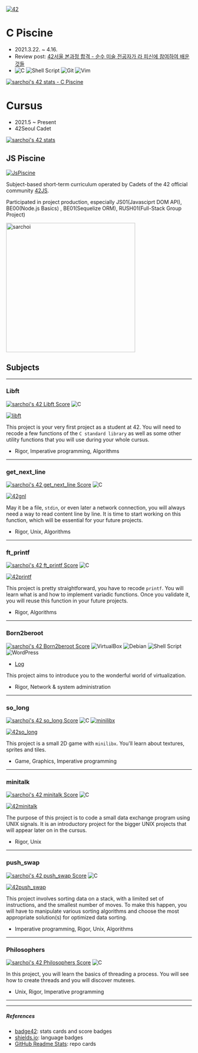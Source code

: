 [![42](https://img.shields.io/badge/BornToCode-sarchoi-292D39?style=for-the-badge&logo=42&labelColor=292D39&color=ffc222)](https://42seoul.kr/)

# C Piscine

- 2021.3.22. ~ 4.16.
- Review post: [42서울 본과정 합격 - 순수 미술 전공자가 라 피신에 참여하여 배운 것들](https://blog.srngch.com/42seoul-la-piscine/)
- ![C](https://img.shields.io/badge/c-%2300599C.svg?style=flat-square&logo=c&logoColor=white) ![Shell Script](https://img.shields.io/badge/shell_script-%23121011.svg?style=flat-square&logo=gnu-bash&logoColor=white) ![Git](https://img.shields.io/badge/git-%23F05033.svg?style=flat-square&logo=git&logoColor=white) ![Vim](https://img.shields.io/badge/Vim-009331?style=flat-square&logo=Vim&logoColor=white)

[![sarchoi's 42 stats - C Piscine](https://badge42.vercel.app/api/v2/cl1utu8dj001109l64o4hso13/stats?cursusId=9&coalitionId=piscine)](https://github.com/srngch)

# Cursus

- 2021.5 ~ Present
- 42Seoul Cadet

[![sarchoi's 42 stats](https://badge42.vercel.app/api/v2/cl1utu8dj001109l64o4hso13/stats?cursusId=21&coalitionId=85)](https://github.com/srngch/42Seoul)

## JS Piscine

[![JsPiscine](https://github-readme-stats.vercel.app/api/pin/?username=42js&repo=piscine&show_owner=true)](https://github.com/42js/piscine)

Subject-based short-term curriculum operated by Cadets of the 42 official community [42JS](https://github.com/42js).

Participated in project production, especially JS01(Javasciprt DOM API), BE00(Node.js Basics) , BE01(Sequelize ORM), RUSH01(Full-Stack Group Project)

<a href="https://github.com/42js/js-piscine-beta-2021-08">
  <img src="https://42js.vercel.app/api/v1/certificate/js-piscine-beta/staff/sarchoi" alt="sarchoi" width="350px" />
</a>

## Subjects

---

### Libft 

[![sarchoi's 42 Libft Score](https://badge42.vercel.app/api/v2/cl1utu8dj001109l64o4hso13/project/2166567)](https://projects.intra.42.fr/42cursus-libft/sarchoi)
![C](https://img.shields.io/badge/c-%2300599C.svg?style=for-the-badge&logo=c&logoColor=white) 

[![libft](https://github-readme-stats.vercel.app/api/pin/?username=srngch&repo=42libft&show_owner=true)](https://github.com/srngch/42libft)


This project is your very first project as a student at 42. You will need to recode a few functions of the `C standard library` as well as some other utility functions that you will use during your whole cursus.
	
- Rigor, Imperative programming, Algorithms
	
---

### get_next_line

[![sarchoi's 42 get_next_line Score](https://badge42.vercel.app/api/v2/cl1utu8dj001109l64o4hso13/project/2171891)](https://projects.intra.42.fr/42cursus-get_next_line/sarchoi)
![C](https://img.shields.io/badge/c-%2300599C.svg?style=for-the-badge&logo=c&logoColor=white) 

[![42gnl](https://github-readme-stats.vercel.app/api/pin/?username=srngch&repo=42gnl&show_owner=true)](https://github.com/srngch/42gnl)

May it be a file, `stdin`, or even later a network connection, you will always need a way to read content line by line. It is time to start working on this function, which will be essential for your future projects.

- Rigor, Unix, Algorithms

---

### ft_printf
[![sarchoi's 42 ft_printf Score](https://badge42.vercel.app/api/v2/cl1utu8dj001109l64o4hso13/project/2174697)](https://projects.intra.42.fr/42cursus-ft_printf/sarchoi)
![C](https://img.shields.io/badge/c-%2300599C.svg?style=for-the-badge&logo=c&logoColor=white) 

[![42printf](https://github-readme-stats.vercel.app/api/pin/?username=srngch&repo=42printf&show_owner=true)](https://github.com/srngch/42printf)

This project is pretty straightforward, you have to recode `printf`. You will learn what is and how to implement variadic functions. Once you validate it, you will reuse this function in your future projects.

- Rigor, Algorithms

---

### Born2beroot
[![sarchoi's 42 Born2beroot Score](https://badge42.vercel.app/api/v2/cl1utu8dj001109l64o4hso13/project/2178401)](https://projects.intra.42.fr/born2beroot/sarchoi)
![VirtualBox](https://img.shields.io/badge/VirtualBox-193861?style=for-the-badge&logo=VirtualBox) ![Debian](https://img.shields.io/badge/Debian-D70A53?style=for-the-badge&logo=debian&logoColor=white) ![Shell Script](https://img.shields.io/badge/shell_script-%23121011.svg?style=for-the-badge&logo=gnu-bash&logoColor=white) ![WordPress](https://img.shields.io/badge/WordPress-%23117AC9.svg?style=for-the-badge&logo=WordPress&logoColor=white)

- [Log](https://srngch.github.io/born2beroot/)

This project aims to introduce you to the wonderful world of virtualization.

- Rigor, Network & system administration

---

### so_long
[![sarchoi's 42 so_long Score](https://badge42.vercel.app/api/v2/cl1utu8dj001109l64o4hso13/project/2262954)](https://projects.intra.42.fr/so_long/sarchoi)
![C](https://img.shields.io/badge/c-%2300599C.svg?style=for-the-badge&logo=c&logoColor=white) [![minilibx](https://img.shields.io/badge/minilibx-_?style=for-the-badge&color=555555)](https://github.com/42Paris/minilibx-linux)

[![42so_long](https://github-readme-stats.vercel.app/api/pin/?username=srngch&repo=42so_long&show_owner=true)](https://github.com/srngch/42so_long)

This project is a small 2D game with `minilibx`. You'll learn about textures, sprites and tiles.

- Game, Graphics, Imperative programming

---

### minitalk
[![sarchoi's 42 minitalk Score](https://badge42.vercel.app/api/v2/cl1utu8dj001109l64o4hso13/project/2363150)](https://projects.intra.42.fr/minitalk/sarchoi)
![C](https://img.shields.io/badge/c-%2300599C.svg?style=for-the-badge&logo=c&logoColor=white) 

[![42minitalk](https://github-readme-stats.vercel.app/api/pin/?username=srngch&repo=42minitalk&show_owner=true)](https://github.com/srngch/42minitalk)

The purpose of this project is to code a small data exchange program using UNIX signals. It is an introductory project for the bigger UNIX projects that will appear later on in the cursus.

- Rigor, Unix

---

### push_swap
[![sarchoi's 42 push_swap Score](https://badge42.vercel.app/api/v2/cl1utu8dj001109l64o4hso13/project/2262970)](https://projects.intra.42.fr/42cursus-push_swap/sarchoi)
![C](https://img.shields.io/badge/c-%2300599C.svg?style=for-the-badge&logo=c&logoColor=white) 

[![42push_swap](https://github-readme-stats.vercel.app/api/pin/?username=srngch&repo=42push_swap&show_owner=true)](https://github.com/srngch/42push_swap)

This project involves sorting data on a stack, with a limited set of instructions, and the smallest number of moves. To make this happen, you will have to manipulate various sorting algorithms and choose the most appropriate solution(s) for optimized data sorting.

- Imperative programming, Rigor, Unix, Algorithms

---

### Philosophers
[![sarchoi's 42 Philosophers Score](https://badge42.vercel.app/api/v2/cl1utu8dj001109l64o4hso13/project/2496203)](https://projects.intra.42.fr/42cursus-philosophers/sarchoi)
![C](https://img.shields.io/badge/c-%2300599C.svg?style=for-the-badge&logo=c&logoColor=white) 

In this project, you will learn the basics of threading a process. You will see how to create threads and you will discover mutexes.

- Unix, Rigor, Imperative programming

---
---

##### References
- [badge42](https://github.com/JaeSeoKim/badge42): stats cards and score badges
- [shields.io](https://shields.io/): language badges
- [GitHub Readme Stats](https://github.com/anuraghazra/github-readme-stats): repo cards
